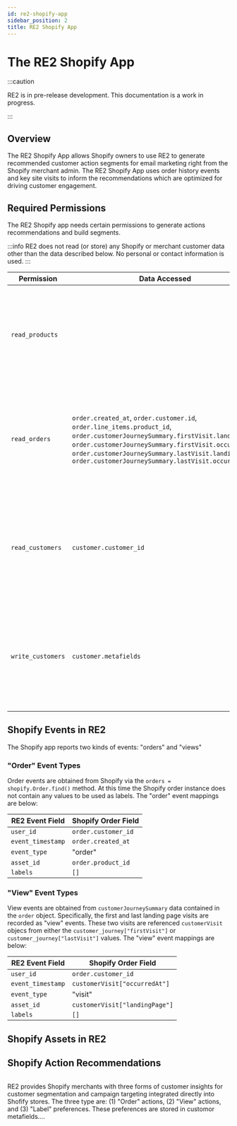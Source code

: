 ```yaml
---
id: re2-shopify-app
sidebar_position: 2
title: RE2 Shopify App
---
```


# The RE2 Shopify App

:::caution

RE2 is in pre-release development. This documentation is a work in progress.

:::


## Overview

The RE2 Shopify App allows Shopify owners to use RE2 to generate recommended customer action segments for email marketing right from the Shopify merchant admin. The RE2 Shopify App uses order history events and key site visits to inform the recommendations which are optimized for driving customer engagement.

## Required Permissions

The RE2 Shopify app needs certain permissions to generate actions recommendations and build segments.

:::info 
RE2 does not read (or store) any Shopify or merchant customer data other than the data described below. No personal or contact information is used.
:::


| Permission    | Data Accessed | Purpose   |
| ---           | ---           | ---       |
| `read_products` | | Products are a form of "assets" in RE2 events. Reading products allows RE2 to maintain assets references and asset labels used in the recommendation models. |
| `read_orders` | `order.created_at`, `order.customer.id`,  `order.line_items.product_id`, `order.customerJourneySummary.firstVisit.landingPage`, `order.customerJourneySummary.firstVisit.occurredAt`,  `order.customerJourneySummary.lastVisit.landingPage`, `order.customerJourneySummary.lastVisit.occurredAt` | Orders and csustomer visits and event types in RE2. Reading orders and customer visists allows RE2 to build event histories used in the recommendation models. |
| `read_customers` |  `customer.customer_id` | RE2 creates customer metafields with action recommendations and segment identifiers. (Reading customers is required before RE2 can update these fields.) |
| `write_customers` | `customer.metafields` | RE2 creates customer metafields with action recommendations and segment identifiers. Custoer metafields are limited in scope to the app that creates them. |


## Shopify Events in RE2

The Shopify app reports two kinds of events: "orders" and "views"

### "Order" Event Types

Order events are obtained from Shopify via the `orders = shopify.Order.find()` method.
At this time the Shopify order instance does not contain any values to be used as labels. 
The "order" event mappings are below:

| RE2 Event Field | Shopify Order Field |
| --- | --- |
| `user_id` | `order.customer_id` |
| `event_timestamp` | `order.created_at` |
| `event_type` | "order" |
| `asset_id` | `order.product_id` |
| `labels` | `[]` |


### "View" Event Types

View events are obtained from `customerJourneySummary` data contained in the `order` object.
Specifically, the first and last landing page visits are recorded as "view" events.
These two visits are referenced `customerVisit` objecs from either the `customer_journey["firstVisit"]` or
`customer_journey["lastVisit"]` values. The "view" event mappings are below:

| RE2 Event Field | Shopify Order Field |
| --- | --- |
| `user_id` | `order.customer_id` |
| `event_timestamp` |  `customerVisit["occurredAt"]` |
| `event_type` | "visit" |
| `asset_id` | `customerVisit["landingPage"]` |
| `labels` | `[]` |


## Shopify Assets in RE2

## Shopify Action Recommendations

```

```

RE2 provides Shopify merchants with three forms of customer insights for customer segmentation and campaign targeting integrated directly into Shofify stores. The three type are: (1) "Order" actions, (2) "View" actions, and (3) "Label" preferences.  These preferences are stored in customor metafields....

